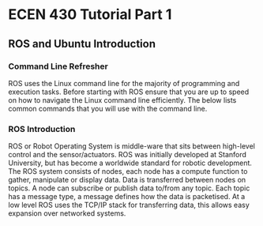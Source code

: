 # ECEN 430 Tutorial Part 1

## ROS and Ubuntu Introduction 

### Command Line Refresher
ROS uses the Linux command line for the majority of programming and execution tasks. 
Before starting with ROS ensure that you are up to speed on how to navigate the Linux command line efficiently. 
The below lists common commands that you will use with the command line. 



### ROS Introduction 
ROS or Robot Operating System is middle-ware that sits between high-level control and the sensor/actuators. ROS was initially developed at Stanford University, but has become a worldwide standard for robotic development. The ROS system consists of nodes, each node has a compute function to gather, manipulate or display data. Data is transferred between nodes on topics. A node can subscribe or publish data to/from any topic. Each topic has a message type, a message defines how the data is packetised. At a low level ROS uses the TCP/IP stack for transferring data, this allows easy expansion over networked systems.  
